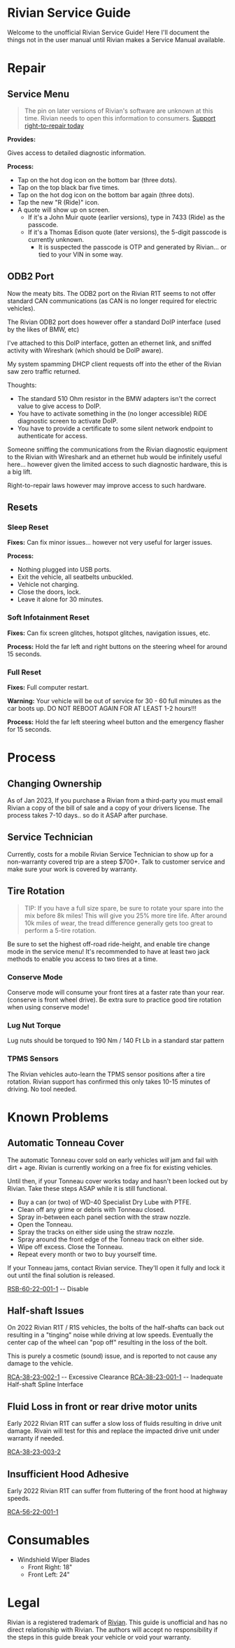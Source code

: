 # Rivian Service Guide

Welcome to the unofficial Rivian Service Guide!
Here I'll document the things not in the user manual until Rivian makes a Service Manual available.

# Repair

## Service Menu

> The pin on later versions of Rivian's software are unknown at this time. Rivian needs to open
> this information to consumers.  [Support right-to-repair today](https://www.nytimes.com/wirecutter/blog/what-is-right-to-repair/)

**Provides:**

Gives access to detailed diagnostic information.

**Process:**

* Tap on the hot dog icon on the bottom bar (three dots).
* Tap on the top black bar five times.
* Tap on the hot dog icon on the bottom bar again (three dots).
* Tap the new "R (Ride)" icon.
* A quote will show up on screen.
  * If it's a John Muir quote (earlier versions), type in 7433 (Ride) as the passcode.
  * If it's a Thomas Edison quote (later versions), the 5-digit passcode is currently unknown.
    * It is suspected the passcode is OTP and generated by Rivian... or tied to your VIN in some way.

## ODB2 Port

Now the meaty bits.   The ODB2 port on the Rivian R1T seems to not offer standard CAN communications
(as CAN is no longer required for electric vehicles).

The Rivian ODB2 port does however offer a standard DoIP interface (used by the likes of BMW, etc)

I've attached to this DoIP interface, gotten an ethernet link, and sniffed activity with Wireshark
(which should be DoIP aware).

My system spamming DHCP client requests off into the ether of the Rivian saw zero traffic returned.

Thoughts:
  * The standard 510 Ohm resistor in the BMW adapters isn't the correct value to give access to DoIP.
  * You have to activate something in the (no longer accessible) RiDE diagnostic screen to activate DoIP.
  * You have to provide a certificate to some silent network endpoint to authenticate for access.

Someone sniffing the communications from the Rivian diagnostic equipment to the Rivian with Wireshark
and an ethernet hub would be infinitely useful here... however given the limited access to such diagnostic
hardware, this is a big lift.

Right-to-repair laws however may improve access to such hardware.

## Resets

### Sleep Reset

**Fixes:**
Can fix minor issues... however not very useful for larger issues.

**Process:**

* Nothing plugged into USB ports.
* Exit the vehicle, all seatbelts unbuckled.
* Vehicle not charging.
* Close the doors, lock.
* Leave it alone for 30 minutes.

### Soft Infotainment Reset

**Fixes:**
Can fix screen glitches, hotspot glitches, navigation issues, etc.

**Process:**
Hold the far left and right buttons on the steering wheel for around 15 seconds.

### Full Reset

**Fixes:**
Full computer restart. 

**Warning:**
Your vehicle will be out of service for 30 - 60 full minutes as the car boots up. DO NOT REBOOT
AGAIN FOR AT LEAST 1-2 hours!!!

**Process:**
Hold the far left steering wheel button and the emergency flasher for 15 seconds.

# Process

## Changing Ownership

As of Jan 2023, If you purchase a Rivian from a third-party you must email Rivian a copy of the
bill of sale and a copy of your drivers license. The process takes 7-10 days.. so do it ASAP after
purchase.

## Service Technician

Currently, costs for a mobile Rivian Service Technician to show up for a non-warranty covered
trip are a steep $700+.  Talk to customer service and make sure your work is covered by warranty.

## Tire Rotation

> TIP: If you have a full size spare, be sure to rotate your spare into the mix before 8k miles!
> This will give you 25% more tire life. After around 10k miles of wear, the tread difference
> generally gets too great to perform a 5-tire rotation.

Be sure to set the highest off-road ride-height, and enable tire change mode in the service menu!
It's recommended to have at least two jack methods to enable you access to two tires at a time.

### Conserve Mode

Conserve mode will consume your front tires at a faster rate than your rear. (conserve is front
wheel drive). Be extra sure to practice good tire rotation when using conserve mode!

### Lug Nut Torque

Lug nuts should be torqued to 190 Nm / 140 Ft Lb in a standard star pattern

### TPMS Sensors

The Rivian vehicles auto-learn the TPMS sensor positions after a tire rotation. Rivian support
has confirmed this only takes 10-15 minutes of driving. No tool needed.

# Known Problems

## Automatic Tonneau Cover

The automatic Tonneau cover sold on early vehicles *will* jam and fail with dirt + age.
Rivian is currently working on a free fix for existing vehicles.

Until then, if your Tonneau cover works today and hasn't been locked out by Rivian. Take these
steps ASAP while it is still functional.

* Buy a can (or two) of WD-40 Specialist Dry Lube with PTFE.
* Clean off any grime or debris with Tonneau closed.
* Spray in-between each panel section with the straw nozzle.
* Open the Tonneau.
* Spray the tracks on either side using the straw nozzle.
* Spray around the front edge of the Tonneau track on either side.
* Wipe off excess. Close the Tonneau.
* Repeat every month or two to buy yourself time.

If your Tonneau jams, contact Rivian service. They'll open it fully and lock it out until
the final solution is released.

[RSB-60-22-001-1](https://static.nhtsa.gov/odi/tsbs/2022/MC-10228730-0001.pdf) -- Disable

## Half-shaft Issues

On 2022 Rivian R1T / R1S vehicles, the bolts of the half-shafts can back out resulting in a "tinging" noise while driving at low speeds.  Eventually the center cap of the wheel can "pop off" resulting in the loss of the bolt.

This is purely a cosmetic (sound) issue, and is reported to not cause any damage to the vehicle.

[RCA-38-23-002-1](https://static.nhtsa.gov/odi/tsbs/2023/MC-10235544-0001.pdf) -- Excessive Clearance
[RCA-38-23-001-1](https://static.nhtsa.gov/odi/tsbs/2023/MC-10235543-0001.pdf) -- Inadequate Half-shaft Spline Interface

## Fluid Loss in front or rear drive motor units

Early 2022 Rivian R1T can suffer a slow loss of fluids resulting in drive unit damage. Rivain will test for this and replace the impacted drive unit under warranty if needed.

[RCA-38-23-003-2](https://static.nhtsa.gov/odi/tsbs/2023/MC-10240312-0001.pdf)

## Insufficient Hood Adhesive

Early 2022 Rivian R1T can suffer from fluttering of the front hood at highway speeds.

[RCA-56-22-001-1](https://static.nhtsa.gov/odi/tsbs/2022/MC-10207696-0001.pdf)


# Consumables

* Windshield Wiper Blades
  * Front Right: 18"
  * Front Left: 24"

# Legal

Rivian is a registered trademark of [Rivian](https://rivian.com).
This guide is unofficial and has no direct relationship with Rivian.
The authors will accept no responsibility if the steps in this guide break your vehicle or void your warranty.
